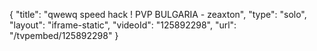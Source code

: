 {
    "title": "qwewq  speed hack ! PVP BULGARIA - zeaxton",
    "type": "solo",
    "layout": "iframe-static",
    "videoId": "125892298",
    "url": "\/tvpembed\/125892298"
}